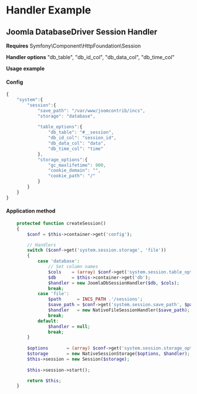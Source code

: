 # Handler Example

## Joomla DatabaseDriver Session Handler

**Requires**
Symfony\Component\HttpFoundation\Session

**Handler options**
"db_table", "db_id_col", "db_data_col", "db_time_col"

**Usage example**

#### Config

```javascript
{
	"system":{
		"session":{
			"save_path": "/var/www/joomcontrib/incs",
			"storage": "database",
			
			"table_options":{
				"db_table": "#__session",
				"db_id_col": "session_id",
				"db_data_col": "data",
				"db_time_col": "time"
			},
			"storage_options":{
				"gc_maxlifetime": 900,
				"cookie_domain": "",
				"cookie_path": "/"
			}
		}
	}
}
```

#### Application method

```php
	protected function createSession()
	{
		$conf = $this->container->get('config');

		// Handlers
		switch ($conf->get('system.session.storage', 'file'))
		{
			case 'database':
				// Set column names
				$cols    = (array) $conf->get('system.session.table_options');
				$db      = $this->container->get('db');
				$handler = new JoomlaDbSessionHandler($db, $cols);
				break;
			case 'file':
				$path      = INCS_PATH .'/sessions';
				$save_path = $conf->get('system.session.save_path', $path);
				$handler   = new NativeFileSessionHandler($save_path);
				break;
			default:
				$handler = null;
				break;
		}
		
		$options       = (array) $conf->get('system.session.storage_options');
		$storage       = new NativeSessionStorage($options, $handler);
		$this->session = new Session($storage);
		
		$this->session->start();

		return $this;
	}
```
